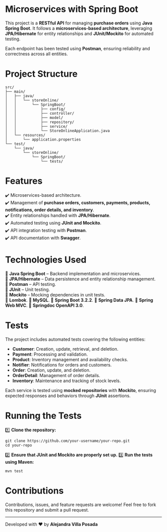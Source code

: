 # Microservices with Spring Boot  

This project is a **RESTful API** for managing **purchase orders** using **Java Spring Boot**. It follows a **microservices-based architecture**, leveraging **JPA/Hibernate** for entity relationships and **JUnit/Mockito** for automated testing.  

Each endpoint has been tested using **Postman**, ensuring reliability and correctness across all entities.  

# Project Structure
```
src/
├── main/
│   ├── java/
│   │   └── storeOnline/
│   │       └── SpringBoot/
│   │           ├── config/
│   │           ├── controller/
│   │           ├── model/
│   │           ├── repository/
│   │           ├── service/
│   │           └── StoreOnlineApplication.java
│   └── resources/
│       └── application.properties
└── test/
    └── java/
        └── storeOnline/
            └── SpringBoot/
                └── tests/
```

# Features  
✔️ Microservices-based architecture.  
✔️ Management of **purchase orders, customers, payments, products, notifications, order details, and inventory**.  
✔️ Entity relationships handled with **JPA/Hibernate**.  
✔️ Automated testing using **JUnit and Mockito**.  
✔️ API integration testing with **Postman**.  
✔️ API documentation with **Swagger**.  

# Technologies Used  
🔹 **Java Spring Boot** – Backend implementation and microservices.  
🔹 **JPA/Hibernate** – Data persistence and entity relationship management.  
🔹 **Postman** – API testing.  
🔹 **JUnit** – Unit testing.  
🔹 **Mockito** – Mocking dependencies in unit tests.  
🔹 **Lombok**.
🔹 **MySQL**.
🔹 **Spring Boot 3.2.2**.
🔹 **Spring Data JPA**.
🔹 **Spring Web MVC**.
🔹 **Springdoc OpenAPI 3.0**.

# Tests  
The project includes automated tests covering the following entities:  

- **Customer**: Creation, update, retrieval, and deletion.  
- **Payment**: Processing and validation.  
- **Product**: Inventory management and availability checks.  
- **Notifier**: Notifications for orders and customers.  
- **Order**: Creation, update, and deletion.  
- **OrderDetail**: Management of order details.  
- **Inventory**: Maintenance and tracking of stock levels.  

Each service is tested using **mocked repositories** with **Mockito**, ensuring expected responses and behaviors through **JUnit** assertions.  

# Running the Tests  
1️⃣ **Clone the repository:**  
````
git clone https://github.com/your-username/your-repo.git
cd your-repo
````
2️⃣ **Ensure that JUnit and Mockito are properly set up.**
3️⃣ **Run the tests using Maven:**
````
mvn test
````

# Contributions
Contributions, issues, and feature requests are welcome! Feel free to fork this repository and submit a pull request.

---
Developed with ❤️ by **Alejandra Villa Posada**


